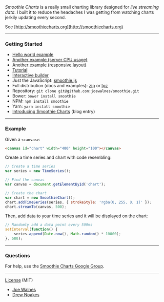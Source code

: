 *Smoothie Charts* is a really small charting library designed for _live
streaming data_. I built it to reduce the headaches I was getting from
watching charts jerkily updating every second.

See [http://smoothiecharts.org](http://smoothiecharts.org)

---

### Getting Started

*   [Hello world example](http://smoothiecharts.org/examples/example1.html)
*   [Another example (server CPU usage)](http://smoothiecharts.org/examples/server-load.html)
*   [Another example (responsive layout)](http://smoothiecharts.org/examples/responsive.html)
*   [Tutorial](http://smoothiecharts.org/tutorial.html)
*   [Interactive builder](http://smoothiecharts.org/builder/)
*   Just the JavaScript: [smoothie.js](http://github.com/joewalnes/smoothie/raw/master/smoothie.js)
*   Full distribution (docs and examples): [zip](http://github.com/joewalnes/smoothie/zipball/master) or [tgz](http://github.com/joewalnes/smoothie/tarball/master)
*   Repository: `git clone git@github.com:joewalnes/smoothie.git`
*   Bower: `bower install smoothie`
*   NPM: `npm install smoothie`
*   Yarn: `yarn install smoothie`
*   [Introducing Smoothie Charts](http://joewalnes.com/2010/08/10/introducing-smoothie-charts/) (blog entry)

---

### Example

Given a `<canvas>`:

```html
<canvas id="chart" width="400" height="100"></canvas>
```

Create a time series and chart with code resembling:

```js
// Create a time series
var series = new TimeSeries();

// Find the canvas
var canvas = document.getElementById('chart');

// Create the chart
var chart = new SmoothieChart();
chart.addTimeSeries(series, { strokeStyle: 'rgba(0, 255, 0, 1)' });
chart.streamTo(canvas, 500);
```

Then, add data to your time series and it will be displayed on the chart:

```js
// Randomly add a data point every 500ms
setInterval(function() {
    series.append(Date.now(), Math.random() * 10000);
}, 500);
```

---

### Questions

For help, use the [Smoothie Charts Google Group](http://groups.google.com/group/smoothie-charts).

---

[License](http://smoothiecharts.org/LICENSE.txt) (MIT)

- [Joe Walnes](https://joewalnes.com/)
- [Drew Noakes](https://drewnoakes.com/)

